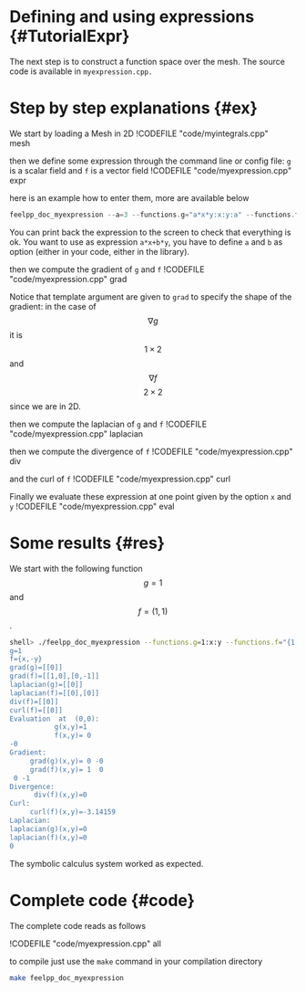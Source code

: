 Defining and using expressions {#TutorialExpr}
================================



The next step is to construct a function space over the mesh. The source code is
available in `myexpression.cpp.`

# Step by step explanations {#ex}

We start by loading a Mesh in 2D
!CODEFILE "code/myintegrals.cpp"   
mesh

then we define some expression through the command line or config file: `g`  is a scalar field and `f`  is a vector field
!CODEFILE "code/myexpression.cpp" expr

here is an example how to enter them, more are available below
```c++
feelpp_doc_myexpression --a=3 --functions.g="a*x*y:x:y:a" --functions.f="{sin(pi*x),cos(pi*y)}:x:y"
```

You can print back the expression to the screen to check that everything is ok.
You want to use as expression `a*x+b*y`, you have to define `a` and `b` as option (either in your code, either in the library).

then we compute the gradient of `g`  and `f`
!CODEFILE "code/myexpression.cpp" grad

Notice that template argument are given to `grad`  to specify the shape of the
gradient: in the case of $$\nabla g$$ it is $$1\times2$$ and $$\nabla f$$
$$2\times 2$$ since we are in 2D.

then we compute the laplacian of `g`  and `f`
!CODEFILE "code/myexpression.cpp" laplacian

then we compute the divergence of `f`
!CODEFILE "code/myexpression.cpp" div

and the curl of `f`
!CODEFILE "code/myexpression.cpp" curl

Finally we evaluate these expression at one point given by the option `x`  and `y`
!CODEFILE "code/myexpression.cpp" eval

# Some results {#res}

We start with the following function $$g=1$$ and $$f=(1,1)$$.

```bash
shell> ./feelpp_doc_myexpression --functions.g=1:x:y --functions.f="{1,1}:x:y
g=1
f={x,-y}
grad(g)=[[0]]
grad(f)=[[1,0],[0,-1]]
laplacian(g)=[[0]]
laplacian(f)=[[0],[0]]
div(f)=[[0]]
curl(f)=[[0]]
Evaluation  at  (0,0):
           g(x,y)=1
           f(x,y)= 0
-0
Gradient:
     grad(g)(x,y)= 0 -0
     grad(f)(x,y)= 1  0
 0 -1
Divergence:
      div(f)(x,y)=0
Curl:
     curl(f)(x,y)=-3.14159
Laplacian:
laplacian(g)(x,y)=0
laplacian(f)(x,y)=0
0
```

The symbolic calculus system worked as expected.


# Complete code {#code}

The complete code reads as follows

!CODEFILE "code/myexpression.cpp" all

to compile just use the `make` command in your compilation directory
```bash
make feelpp_doc_myexpression
```
